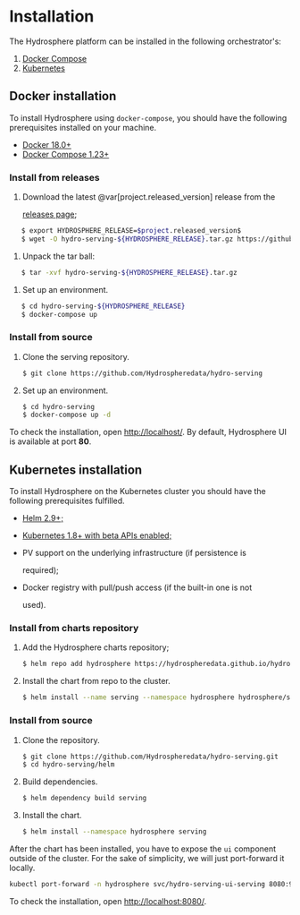 # Installation

The Hydrosphere platform can be installed in the following orchestrator's:

1. [Docker Compose](./#docker-installation)
2. [Kubernetes](./#kubernetes-installation)

## Docker installation

To install Hydrosphere using `docker-compose`, you should have the following prerequisites installed on your machine.

* [Docker 18.0+](https://docs.docker.com/install/)
* [Docker Compose 1.23+](https://docs.docker.com/compose/install/#install-compose)

### Install from releases

1. Download the latest @var\[project.released\_version\] release from the

   [releases page](https://github.com/Hydrospheredata/hydro-serving/releases);

```bash
   $ export HYDROSPHERE_RELEASE=$project.released_version$
   $ wget -O hydro-serving-${HYDROSPHERE_RELEASE}.tar.gz https://github.com/Hydrospheredata/hydro-serving/archive/${HYDROSPHERE_RELEASE}.tar.gz
```

1. Unpack the tar ball:

```bash
   $ tar -xvf hydro-serving-${HYDROSPHERE_RELEASE}.tar.gz
```

1. Set up an environment.

```bash
   $ cd hydro-serving-${HYDROSPHERE_RELEASE}
   $ docker-compose up
```

### Install from source

1. Clone the serving repository.

   ```bash
   $ git clone https://github.com/Hydrospheredata/hydro-serving
   ```

2. Set up an environment.

   ```bash
   $ cd hydro-serving
   $ docker-compose up -d
   ```

To check the installation, open [http://localhost/](http://localhost/). By default, Hydrosphere UI is available at port **80**.

## Kubernetes installation

To install Hydrosphere on the Kubernetes cluster you should have the following prerequisites fulfilled.

* [Helm 2.9+;](https://docs.helm.sh/using_helm/#install-helm)
* [Kubernetes 1.8+ with beta APIs enabled;](https://kubernetes.io/docs/setup/)
* PV support on the underlying infrastructure \(if persistence is

  required\);

* Docker registry with pull/push access \(if the built-in one is not

  used\).

### Install from charts repository

1. Add the Hydrosphere charts repository;

   ```bash
   $ helm repo add hydrosphere https://hydrospheredata.github.io/hydro-serving/helm
   ```

2. Install the chart from repo to the cluster.

   ```bash
   $ helm install --name serving --namespace hydrosphere hydrosphere/serving
   ```

### Install from source

1. Clone the repository.

   ```bash
   $ git clone https://github.com/Hydrospheredata/hydro-serving.git
   $ cd hydro-serving/helm
   ```

2. Build dependencies.

   ```bash
   $ helm dependency build serving
   ```

3. Install the chart.

   ```bash
   $ helm install --namespace hydrosphere serving
   ```

After the chart has been installed, you have to expose the `ui` component outside of the cluster. For the sake of simplicity, we will just port-forward it locally.

```bash
kubectl port-forward -n hydrosphere svc/hydro-serving-ui-serving 8080:9090
```

To check the installation, open [http://localhost:8080/](http://localhost:8080/).

